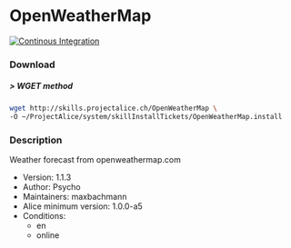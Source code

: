 # OpenWeatherMap

[![Continous Integration](https://gitlab.com/project-alice-assistant/skills/skill_OpenWeatherMap/badges/master/pipeline.svg)](https://gitlab.com/project-alice-assistant/skills/skill_OpenWeatherMap/pipelines/latest)

### Download

##### > WGET method
```bash
wget http://skills.projectalice.ch/OpenWeatherMap \
-O ~/ProjectAlice/system/skillInstallTickets/OpenWeatherMap.install
```

### Description
Weather forecast from openweathermap.com

- Version: 1.1.3
- Author: Psycho
- Maintainers: maxbachmann
- Alice minimum version: 1.0.0-a5
- Conditions:
  - en
  - online
